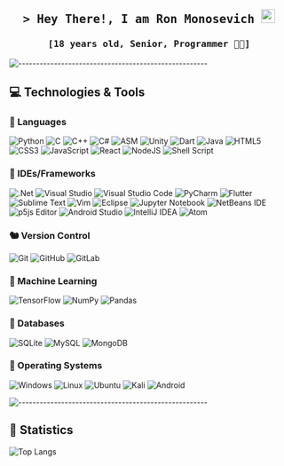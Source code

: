 <h2 align="center">
        <samp>&gt; Hey There!, I am 
        <b>Ron Monosevich</b>  
        </samp><img src="https://media.giphy.com/media/hvRJCLFzcasrR4ia7z/giphy.gif" width="25px"></a>
</h2>

<h3 align="center">
        <samp>[18 years old, Senior, Programmer 👨‍💻]
</h3>



![-----------------------------------------------------](https://raw.githubusercontent.com/andreasbm/readme/master/assets/lines/rainbow.png)

## 💻 Technologies & Tools

### 🦜 Languages 

        
![Python](https://img.shields.io/badge/python-3670A0?style=for-the-badge&logo=python&logoColor=ffdd54) ![C](https://img.shields.io/badge/c-%2300599C.svg?style=for-the-badge&logo=c&logoColor=white) ![C++](https://img.shields.io/badge/c++-%2300599C.svg?style=for-the-badge&logo=c%2B%2B&logoColor=white) ![C#](https://img.shields.io/badge/c%23-%23239120.svg?style=for-the-badge&logo=c-sharp&logoColor=white) ![ASM](https://img.shields.io/badge/assembly-181717.svg?style=for-the-badge&logo=data%3Aimage%2Fpng%3Bbase64%2CiVBORw0KGgoAAAANSUhEUgAAAGQAAABpCAQAAABmdU4BAAAAAXNSR0IArs4c6QAAAARnQU1BAACxjwv8YQUAAAAJcEhZcwAADsMAAA7DAcdvqGQAAAcvSURBVHja7Zt7bFNVGMB7b9t7u65d7127tnu3W7fCJnvJcBsyGA%2B3iMAGG%2BhAxyY0DgLChPAKqTEiSsgIIOBQeeqCm0hAMgyQiAYhGEVAUFFRVCYMHAlMcHRb55bunHMf7QbmzrXkfN8%2F6znfOb2%2Fnu%2Bc7zvn3MlkWLBgwYIFSz9IJ7HInJk2KGvg1AbV83lo%2BtyITvKBIPIt5jXaS4Rb1ulfSri1l03rchPuC6JGGbVS0epvCFyVuyJeL1P1gbEwiD3gzxBAdcdKdL1glMj1ewIBo1uZQ06FT5C4mYGC0a2xVT4wHGp1YyCB0DcWa72C2KYEEka3WhxeQfTvBhpI6D6vIOyZQANR%2F9hJiDCcpCqgZki3qm7UycUpCUk1BRxIs5cl%2BGECuY5BsGthEAyCQTAIBsEgGASDYBAMgkEwCAbpVYOa2L3mVeaqLn2N%2FUh1%2F%2F27g6%2Bw%2B01rw5caXww%2BPcAgmrODC2uU%2FAuLQUWas321o26GVeemO%2BGFTmjdgIKYavgQ8PSMMtX4bkW2GTdVsoJjw%2FoBBNHXejkBhAeB%2BlrvrZS3kiZ6Of8cOBCq%2BflQdMJvKTNuNm6ylqI7plKW%2FkvcStGS8jj3eSrZ1FHWWRFVmnMDBmJaC%2Fos1GvhebL2FLpjMq8RtiHcic%2BiZ8nIMNQr7g74qpU6CvRp2sItN24A5WkjRc64V9bjjE5F1Ktkmx8sv0THgnBPj%2Btpupn3tU2OngXAaZbxbowV9wriwaV4%2BGY%2FiSNkW0OIp8fiULmL97iuhT1zpyGEbOfWGN4DT5E49UEuxR8QhOwoKJph86htAb8uci2omZZD3eGPyGIt%2F5pbeXeOxlOzPJw3Im7gjPPo4F%2F7NbKHfA4ClFOh%2FYYTuX8HjyaTGeF9V0o%2BcBOGF5W158CinJzPd7mvlNxyZYvuJFOr38k0qC%2F3Pj7%2FwbXiZwO7lNGwc7e9FE1fogM6ym5QmjAZlRId9umg3LCL2zf7ISzfQP9mcTg1KOZk54QclRSEul4cBpOGfT3jdByOk0pzHtnK2zKH9pgS8bNUjYSbcKuuWueA9kMz5bxVKXIZqEl92aETB9DY5ejnkGCyG3YCyzy7%2FF6XuQs%2Brix6mSBZvPRENMqwyuOei3dS4PNIS9BlvvWQSfAZfOQDka9ICEK2c%2BJDdRfYdggWr7wjtKb%2FSBktfqBOIqmAvirMdMel8W0m2OzFiVPHx3HTTe1pCZdfzfl5tMf2KYP2UokZfHHoQW85rHWu%2BPd1KqKXKFuEP1BJDLIYYQ39xONIZLtpKxrHxEJJ40j0cmA9PRz8ZS8W26kvjLD6ShqzBwX9xI87M4zI7eg%2FebnAO6Cmjgq6LiGI8u8xcfxWZYzqisitGsdHotUstFZ3QfetYVdGFigbG0Nf4y4NDgMc2wbhaI0ZApeYDySN7MwhvsOYN4pt7FNArbUKrTdku7USxW9vIA001SLsy7wKtAlfKm2K4raXoDZpmeL0LvgieF0v%2BxF%2Brbx1TGKPo8iDf0au9bTJU3qeEoMwDeC7okolBrFNR21Sh%2FNzpm4Nq4ajtVr0%2B64GdWHrUaAsjAd4atE%2BRXcKjuIkaV3riJP3eqRpq9AiEuYA7H5hHXsARp5KVProONjitDg5AnWWaRKCKO4A50BbJ%2B7E7dYYuEESv1TIfgzqIspRacQKlKKIwvA22GKRhCBRTmC9BKYSthmCJRq%2B12Z8Q7R3hG4X9RIH7xjcGY4QJolJxXDVel8yEPV3YN%2FtULNfF4WDXIg5wtvr7QA9PpbCn%2BxkW3Y6qNNv5ywCrkkW0Bd7mB%2BCwVnMelqyONKVouTB3GcZN8fNsXP316prTnjMYJmPUMh2yxIY4VX8wzrjmzAkmjVn0CZhWBKc6tP6IWksiOpOM8j2YTDERazkWlrmc%2BJ4umEj%2Byl7zPBWZjYqjZnL71vuyspAkLGVzB6mPmpxGQPKHOrgHyRL458xwCm5G5yLgG6cKvX3nPjfMixV1otkJitvCfsPuoi2CeJE3vS2ZNmvtQLuJnJQtLZVcLZbnD0D3ZQ63NdjZWSJ8l%2FPfDg30uLNvkxl2iTZxkr3GWer%2ByXnga%2Bi4Tfu4M0ol3lDvoWfznQST8aa15Eun6N%2BM%2FYFh5rbok6emqeR7hBb0To8GVjFlQti9TpQM8FECeIy6WJOmldbKxKKEoriyo2vMSfkrj6PE5oM26IrEybHF8ZWhFVrLkq6Z6du60%2FqT3iUEni3%2FJ7%2BC%2F1xj6r%2B9%2FsVfNGDQTAIBsEgGASDYBAMgkEwCAbBIP0CQmh%2FCTiQRq%2F%2FqK8%2FHGgg6KyeJ%2BYVgQaCrjB4kme%2F37dy%2FEOJjtxM72dnhL4%2BkECYwzJf7%2BmNjaGaAwVDeTt3cC%2FnskPGKv4JBAy5y14s612S82i%2FjyfUTftEWd8ywRRWo7zrrxCKVsMu9KZLn%2BIwxM40bGEOskf9R5kG%2FdaY2WVmGRYsWLA8BPIvhlG1pyflPFYAAAAASUVORK5CYII%3D) ![Unity](https://img.shields.io/badge/unity-%23000000.svg?style=for-the-badge&logo=unity&logoColor=white) ![Dart](https://img.shields.io/badge/dart-%230175C2.svg?style=for-the-badge&logo=dart&logoColor=white) ![Java](https://img.shields.io/badge/java-%23ED8B00.svg?style=for-the-badge&logo=java&logoColor=white) ![HTML5](https://img.shields.io/badge/html5-%23E34F26.svg?style=for-the-badge&logo=html5&logoColor=white) ![CSS3](https://img.shields.io/badge/css3-%231572B6.svg?style=for-the-badge&logo=css3&logoColor=white) ![JavaScript](https://img.shields.io/badge/javascript-%23323330.svg?style=for-the-badge&logo=javascript&logoColor=%23F7DF1E) ![React](https://img.shields.io/badge/react-%2320232a.svg?style=for-the-badge&logo=react&logoColor=%2361DAFB) ![NodeJS](https://img.shields.io/badge/node.js-6DA55F?style=for-the-badge&logo=node.js&logoColor=white) ![Shell Script](https://img.shields.io/badge/bash-%23121011.svg?style=for-the-badge&logo=gnu-bash&logoColor=white) 

### 🐑 IDEs/Frameworks
![.Net](https://img.shields.io/badge/.NET-5C2D91?style=for-the-badge&logo=.net&logoColor=white) ![Visual Studio](https://img.shields.io/badge/Visual%20Studio-5C2D91.svg?style=for-the-badge&logo=visual-studio&logoColor=white) ![Visual Studio Code](https://img.shields.io/badge/Visual%20Studio%20Code-0078d7.svg?style=for-the-badge&logo=visual-studio-code&logoColor=white) ![PyCharm](https://img.shields.io/badge/pycharm-143?style=for-the-badge&logo=pycharm&logoColor=white) ![Flutter](https://img.shields.io/badge/Flutter-%2302569B.svg?style=for-the-badge&logo=Flutter&logoColor=white) ![Sublime Text](https://img.shields.io/badge/sublime_text-%23575757.svg?style=for-the-badge&logo=sublime-text&logoColor=important) ![Vim](https://img.shields.io/badge/VIM-%2311AB00.svg?style=for-the-badge&logo=vim&logoColor=white) ![Eclipse](https://img.shields.io/badge/Eclipse-FE7A16.svg?style=for-the-badge&logo=Eclipse&logoColor=white) ![Jupyter Notebook](https://img.shields.io/badge/jupyter-%23FA0F00.svg?style=for-the-badge&logo=jupyter&logoColor=white) ![NetBeans IDE](https://img.shields.io/badge/NetBeansIDE-1B6AC6.svg?style=for-the-badge&logo=apache-netbeans-ide&logoColor=white) ![p5js Editor](https://img.shields.io/badge/p5.js-ED225D?style=for-the-badge&logo=p5.js&logoColor=FFFFFF) ![Android Studio](https://img.shields.io/badge/Android%20Studio-FFFFFF.svg?style=for-the-badge&logo=android-studio) ![IntelliJ IDEA](https://img.shields.io/badge/IntelliJIDEA-000000.svg?style=for-the-badge&logo=intellij-idea&logoColor=white) ![Atom](https://img.shields.io/badge/Atom-%2366595C.svg?style=for-the-badge&logo=atom&logoColor=white)

### 🐿️ Version Control
![Git](https://img.shields.io/badge/git-%23F05033.svg?style=for-the-badge&logo=git&logoColor=white) ![GitHub](https://img.shields.io/badge/github-%23121011.svg?style=for-the-badge&logo=github&logoColor=white) ![GitLab](https://img.shields.io/badge/gitlab-%23181717.svg?style=for-the-badge&logo=gitlab&logoColor=white)

### 🐇 Machine Learning
![TensorFlow](https://img.shields.io/badge/TensorFlow-%23FF6F00.svg?style=for-the-badge&logo=TensorFlow&logoColor=white) ![NumPy](https://img.shields.io/badge/numpy-%23013243.svg?style=for-the-badge&logo=numpy&logoColor=white) ![Pandas](https://img.shields.io/badge/pandas-%23150458.svg?style=for-the-badge&logo=pandas&logoColor=white)

### 🦘 Databases
![SQLite](https://img.shields.io/badge/sqlite-%2307405e.svg?style=for-the-badge&logo=sqlite&logoColor=white) ![MySQL](https://img.shields.io/badge/mysql-%2300f.svg?style=for-the-badge&logo=mysql&logoColor=white) ![MongoDB](https://img.shields.io/badge/MongoDB-%234ea94b.svg?style=for-the-badge&logo=mongodb&logoColor=white)

### 🐧 Operating Systems
![Windows](https://img.shields.io/badge/Windows-0078D6?style=for-the-badge&logo=windows&logoColor=white) ![Linux](https://img.shields.io/badge/Linux-FCC624?style=for-the-badge&logo=linux&logoColor=black) ![Ubuntu](https://img.shields.io/badge/Ubuntu-E95420?style=for-the-badge&logo=ubuntu&logoColor=white) ![Kali](https://img.shields.io/badge/Kali-268BEE?style=for-the-badge&logo=kalilinux&logoColor=white) ![Android](https://img.shields.io/badge/Android-3DDC84?style=for-the-badge&logo=android&logoColor=white)

![-----------------------------------------------------](https://raw.githubusercontent.com/andreasbm/readme/master/assets/lines/rainbow.png)

## 🧮 Statistics

![Top Langs](https://github-readme-stats.vercel.app/api/top-langs/?username=Mono2202&hide=TeX&layout=compact&theme=dark)


